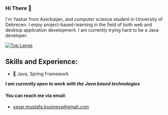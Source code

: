 ### Hi There :wave:

I'm Yashar from Azerbaijan, and computer science student in University of Debrecen. I enjoy project-based-learning in the field of both web and desktop application development.
I am currently trying hard to be a Java developer.

[![Top Langs](https://github-readme-stats.vercel.app/api/top-langs/?username=yasar1998&layout=compact)](https://github.com/anuraghazra/github-readme-stats)



## Skills and Experience:
* :muscle: Java, Spring Framework

***I am currently open to work with the Java based technologies***


#### You can reach me via email:
- yasar.mustafa.business@gmail.com
